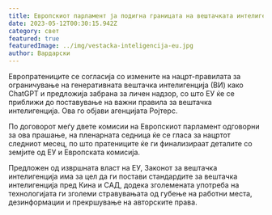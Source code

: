 ```yaml
---
title: Европскиот парламент ја подигна границата на вештачката интелигенција
date: 2023-05-12T00:30:15.942Z
category: свет
featured: true
featuredImage: ../img/vestacka-inteligencija-eu.jpg
author: Вардарски
---
```

Европратениците се согласија со измените на нацрт-правилата за ограничување на генеративната вештачка интелигенција (ВИ) како ChatGPT и предложија забрана за личен надзор, со што ЕУ ќе се приближи до поставување на важни правила за вештачка интелигенција. Ова го објави агенцијата Ројтерс.

По договорот меѓу двете комисии на Европскиот парламент одговорни за ова прашање, на пленарната седница ќе се гласа за нацртот следниот месец, по што пратениците ќе ги финализираат деталите со земјите од ЕУ и Европската комисија.

Предложен од извршната власт на ЕУ, Законот за вештачка интелигенција има за цел да ги постави стандардите за вештачка интелигенција пред Кина и САД, додека зголемената употреба на технологијата ги зголеми стравувањата од губење на работни места, дезинформации и прекршување на авторските права.